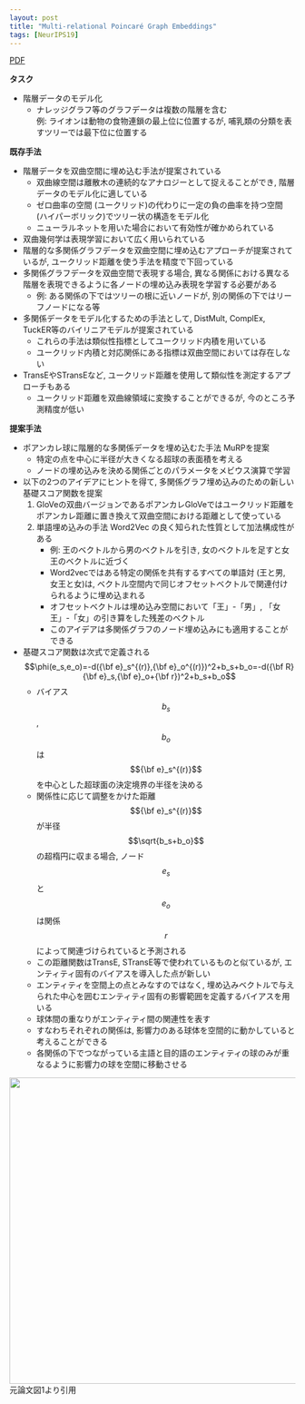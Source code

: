 ```yaml
---
layout: post
title: "Multi-relational Poincaré Graph Embeddings"
tags: [NeurIPS19]
---
```


<!--more-->

[PDF](https://papers.nips.cc/paper/2019/file/f8b932c70d0b2e6bf071729a4fa68dfc-Paper.pdf)

**タスク**
- 階層データのモデル化
  - ナレッジグラフ等のグラフデータは複数の階層を含む  
    例: ライオンは動物の食物連鎖の最上位に位置するが, 哺乳類の分類を表すツリーでは最下位に位置する 


**既存手法**
- 階層データを双曲空間に埋め込む手法が提案されている
  - 双曲線空間は離散木の連続的なアナロジーとして捉えることができ, 階層データのモデル化に適している
  - ゼロ曲率の空間 (ユークリッド)の代わりに一定の負の曲率を持つ空間 (ハイパーボリック)でツリー状の構造をモデル化
  - ニューラルネットを用いた場合において有効性が確かめられている
- 双曲幾何学は表現学習において広く用いられている
- 階層的な多関係グラフデータを双曲空間に埋め込むアプローチが提案されているが, ユークリッド距離を使う手法を精度で下回っている
- 多関係グラフデータを双曲空間で表現する場合, 異なる関係における異なる階層を表現できるように各ノードの埋め込み表現を学習する必要がある
  - 例: ある関係の下ではツリーの根に近いノードが, 別の関係の下ではリーフノードになる等
- 多関係データをモデル化するための手法として, DistMult, ComplEx, TuckER等のバイリニアモデルが提案されている
  - これらの手法は類似性指標としてユークリッド内積を用いている
  - ユークリッド内積と対応関係にある指標は双曲空間においては存在しない
- TransEやSTransEなど, ユークリッド距離を使用して類似性を測定するアプローチもある
  - ユークリッド距離を双曲線領域に変換することができるが, 今のところ予測精度が低い
 

**提案手法**
- ポアンカレ球に階層的な多関係データを埋め込むた手法 MuRPを提案 
  - 特定の点を中心に半径が大きくなる超球の表面積を考える
  - ノードの埋め込みを決める関係ごとのパラメータをメビウス演算で学習
- 以下の2つのアイデアにヒントを得て, 多関係グラフ埋め込みのための新しい基礎スコア関数を提案
  1. GloVeの双曲バージョンであるポアンカレGloVeではユークリッド距離をポアンカレ距離に置き換えて双曲空間における距離として使っている
  2. 単語埋め込みの手法 Word2Vec の良く知られた性質として加法構成性がある
     - 例: 王のベクトルから男のベクトルを引き, 女のベクトルを足すと女王のベクトルに近づく
     - Word2vecではある特定の関係を共有するすべての単語対 (王と男, 女王と女)は, ベクトル空間内で同じオフセットベクトルで関連付けられるように埋め込まれる
     - オフセットベクトルは埋め込み空間において「王」-「男」, 「女王」-「女」の引き算をした残差のベクトル 
     - このアイデアは多関係グラフのノード埋め込みにも適用することができる
- 基礎スコア関数は次式で定義される  
  $$\phi(e_s,e_o)=-d({\bf e}_s^{(r)},{\bf e}_o^{(r)})^2+b_s+b_o=-d({\bf R}{\bf e}_s,{\bf e}_o+{\bf r})^2+b_s+b_o$$
  - バイアス $$b_s$$, $$b_o$$は $${\bf e}_s^{(r)}$$を中心とした超球面の決定境界の半径を決める
  - 関係性に応じて調整をかけた距離 $${\bf e}_s^{(r)}$$が半径 $$\sqrt{b_s+b_o}$$の超楕円に収まる場合, ノード $$e_s$$と $$e_o$$は関係 $$r$$によって関連づけられていると予測される
  - この距離関数はTransE, STransE等で使われているものと似ているが, エンティティ固有のバイアスを導入した点が新しい
  - エンティティを空間上の点とみなすのではなく, 埋め込みベクトルで与えられた中心を囲むエンティティ固有の影響範囲を定義するバイアスを用いる
  - 球体間の重なりがエンティティ間の関連性を表す
  - すなわちそれぞれの関係は, 影響力のある球体を空間的に動かしていると考えることができる
  - 各関係の下でつながっている主語と目的語のエンティティの球のみが重なるように影響力の球を空間に移動させる
<img src="../../../assets/images/Poincare_model.png" width="540px"> 
<figcaption>元論文図1より引用</figcaption>



